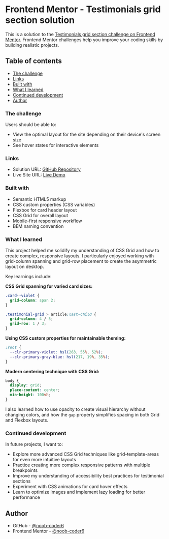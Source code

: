 # Frontend Mentor - Testimonials grid section solution

This is a solution to the [Testimonials grid section challenge on Frontend Mentor](https://www.frontendmentor.io/challenges/testimonials-grid-section-Nnw6J7Un7). Frontend Mentor challenges help you improve your coding skills by building realistic projects. 

## Table of contents

  - [The challenge](#the-challenge)
  - [Links](#links)
  - [Built with](#built-with)
  - [What I learned](#what-i-learned)
  - [Continued development](#continued-development)
- [Author](#author)


### The challenge

Users should be able to:

- View the optimal layout for the site depending on their device's screen size
- See hover states for interactive elements

### Links

- Solution URL: [GitHub Repository](https://github.com/noob-coder6/Testimonials-grid-section.git)
- Live Site URL: [Live Demo](https://noob-coder6.github.io/Testimonials-grid-section/)

### Built with

- Semantic HTML5 markup
- CSS custom properties (CSS variables)
- Flexbox for card header layout
- CSS Grid for overall layout
- Mobile-first responsive workflow
- BEM naming convention

### What I learned

This project helped me solidify my understanding of CSS Grid and how to create complex, responsive layouts. I particularly enjoyed working with grid-column spanning and grid-row placement to create the asymmetric layout on desktop.

Key learnings include:

**CSS Grid spanning for varied card sizes:**
```css
.card--violet {
  grid-column: span 2;
}

.testimonial-grid > article:last-child {
  grid-column: 4 / 5;
  grid-row: 1 / 3;
}
```

**Using CSS custom properties for maintainable theming:**
```css
:root {
  --clr-primary-violet: hsl(263, 55%, 52%);
  --clr-primary-gray-blue: hsl(217, 19%, 35%);
}
```

**Modern centering technique with CSS Grid:**
```css
body {
  display: grid;
  place-content: center;
  min-height: 100vh;
}
```

I also learned how to use opacity to create visual hierarchy without changing colors, and how the `gap` property simplifies spacing in both Grid and Flexbox layouts.

### Continued development

In future projects, I want to:

- Explore more advanced CSS Grid techniques like grid-template-areas for even more intuitive layouts
- Practice creating more complex responsive patterns with multiple breakpoints
- Improve my understanding of accessibility best practices for testimonial sections
- Experiment with CSS animations for card hover effects
- Learn to optimize images and implement lazy loading for better performance

## Author

- GitHub - [@noob-coder6](https://github.com/noob-coder6)
- Frontend Mentor - [@noob-coder6](https://www.frontendmentor.io/profile/noob-coder6)